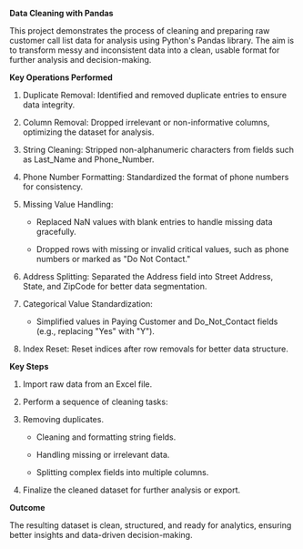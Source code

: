 **Data Cleaning with Pandas**

This project demonstrates the process of cleaning and preparing raw customer call list data for analysis using Python's Pandas library. The aim is to transform messy and inconsistent data into a clean, usable format for further analysis and decision-making.

**Key Operations Performed**

1) Duplicate Removal: Identified and removed duplicate entries to ensure data integrity.

2) Column Removal: Dropped irrelevant or non-informative columns, optimizing the dataset for analysis.

3) String Cleaning: Stripped non-alphanumeric characters from fields such as Last_Name and Phone_Number.

4) Phone Number Formatting: Standardized the format of phone numbers for consistency.

5) Missing Value Handling:

    - Replaced NaN values with blank entries to handle missing data gracefully.

    - Dropped rows with missing or invalid critical values, such as phone numbers or marked as "Do Not Contact."

6) Address Splitting: Separated the Address field into Street Address, State, and ZipCode for better data segmentation.

7) Categorical Value Standardization:

    - Simplified values in Paying Customer and Do_Not_Contact fields (e.g., replacing "Yes" with "Y").

8) Index Reset: Reset indices after row removals for better data structure.

**Key Steps**

1) Import raw data from an Excel file.

2) Perform a sequence of cleaning tasks:

3) Removing duplicates.

    - Cleaning and formatting string fields.

    - Handling missing or irrelevant data.

    - Splitting complex fields into multiple columns.

4) Finalize the cleaned dataset for further analysis or export.

**Outcome**

The resulting dataset is clean, structured, and ready for analytics, ensuring better insights and data-driven decision-making.
